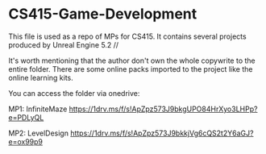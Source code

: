 # CS415-Game-Development
This file is used as a repo of MPs for CS415. It contains several projects produced by Unreal Engine 5.2 //


It's worth mentioning that the author don't own the whole copywrite to the entire folder. There are some online packs imported to the project like the online learning kits.

You can access the folder via onedrive:


MP1: InfiniteMaze https://1drv.ms/f/s!ApZpz573J9bkgUPO84HrXyo3LHPp?e=PDLyQL

MP2: LevelDesign https://1drv.ms/f/s!ApZpz573J9bkkjVg6cQS2t2Y6aGJ?e=ox99p9
